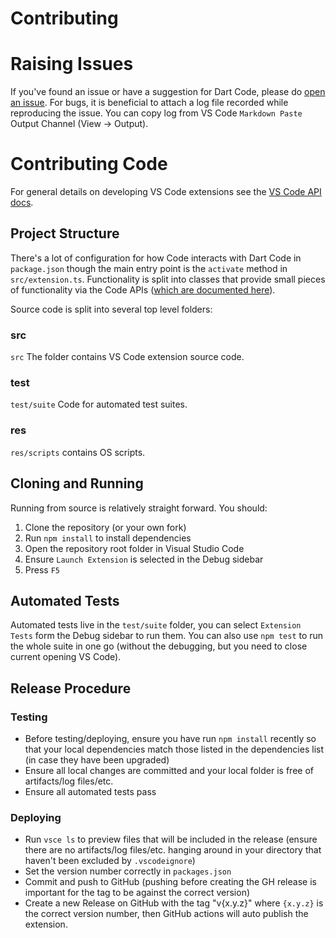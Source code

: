 <h1>Contributing</h1>

# Raising Issues

If you've found an issue or have a suggestion for Dart Code, please do [open an issue](https://github.com/telesoho/vscode-markdown-paste-image/issues/new). For bugs, it is beneficial to attach a log file recorded while reproducing the issue. You can copy log from VS Code `Markdown Paste` Output Channel (View → Output).

# Contributing Code

For general details on developing VS Code extensions see the [VS Code API docs](https://code.visualstudio.com/api).

## Project Structure

There's a lot of configuration for how Code interacts with Dart Code in `package.json` though the main entry point is the `activate` method in `src/extension.ts`. Functionality is split into classes that provide small pieces of functionality via the Code APIs ([which are documented here](https://code.visualstudio.com/docs/extensionAPI/vscode-api)).

Source code is split into several top level folders:

### src

`src` The folder contains VS Code extension source code.

### test

`test/suite` Code for automated test suites.

### res

`res/scripts` contains OS scripts.

## Cloning and Running

Running from source is relatively straight forward. You should:

1. Clone the repository (or your own fork)
2. Run `npm install` to install dependencies
3. Open the repository root folder in Visual Studio Code
4. Ensure `Launch Extension` is selected in the Debug sidebar
5. Press `F5`

## Automated Tests

Automated tests live in the `test/suite` folder, you can select `Extension Tests` form the Debug sidebar to run them. You can also use `npm test` to run the whole suite in one go (without the debugging, but you need to close current opening VS Code).

## Release Procedure

### Testing

- Before testing/deploying, ensure you have run `npm install` recently so that your local dependencies match those listed in the dependencies list (in case they have been upgraded)
- Ensure all local changes are committed and your local folder is free of artifacts/log files/etc.
- Ensure all automated tests pass

### Deploying

- Run `vsce ls` to preview files that will be included in the release (ensure there are no artifacts/log files/etc. hanging around in your directory that haven't been excluded by `.vscodeignore`)
- Set the version number correctly in `packages.json`
- Commit and push to GitHub (pushing before creating the GH release is important for the tag to be against the correct version)
- Create a new Release on GitHub with the tag "v{x.y.z}" where `{x.y.z}` is the correct version number, then GitHub actions will auto publish the extension.
